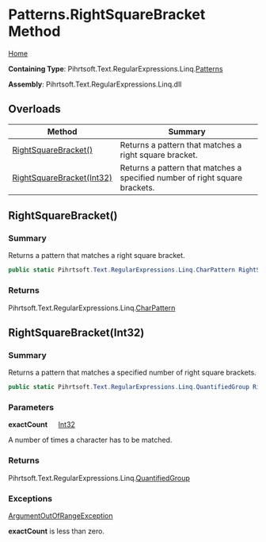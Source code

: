 # Patterns\.RightSquareBracket Method

[Home](../../../../../../README.md)

**Containing Type**: Pihrtsoft\.Text\.RegularExpressions\.Linq\.[Patterns](../README.md)

**Assembly**: Pihrtsoft\.Text\.RegularExpressions\.Linq\.dll

## Overloads

| Method | Summary |
| ------ | ------- |
| [RightSquareBracket()](#Pihrtsoft_Text_RegularExpressions_Linq_Patterns_RightSquareBracket) | Returns a pattern that matches a right square bracket\. |
| [RightSquareBracket(Int32)](#Pihrtsoft_Text_RegularExpressions_Linq_Patterns_RightSquareBracket_System_Int32_) | Returns a pattern that matches a specified number of right square brackets\. |

## RightSquareBracket\(\) <a name="Pihrtsoft_Text_RegularExpressions_Linq_Patterns_RightSquareBracket"></a>

### Summary

Returns a pattern that matches a right square bracket\.

```csharp
public static Pihrtsoft.Text.RegularExpressions.Linq.CharPattern RightSquareBracket()
```

### Returns

Pihrtsoft\.Text\.RegularExpressions\.Linq\.[CharPattern](../../CharPattern/README.md)

## RightSquareBracket\(Int32\) <a name="Pihrtsoft_Text_RegularExpressions_Linq_Patterns_RightSquareBracket_System_Int32_"></a>

### Summary

Returns a pattern that matches a specified number of right square brackets\.

```csharp
public static Pihrtsoft.Text.RegularExpressions.Linq.QuantifiedGroup RightSquareBracket(int exactCount)
```

### Parameters

**exactCount** &emsp; [Int32](https://docs.microsoft.com/en-us/dotnet/api/system.int32)

A number of times a character has to be matched\.

### Returns

Pihrtsoft\.Text\.RegularExpressions\.Linq\.[QuantifiedGroup](../../QuantifiedGroup/README.md)

### Exceptions

[ArgumentOutOfRangeException](https://docs.microsoft.com/en-us/dotnet/api/system.argumentoutofrangeexception)

**exactCount** is less than zero\.

